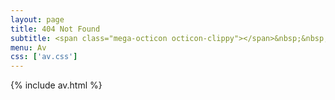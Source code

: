 ```yaml
---
layout: page
title: 404 Not Found
subtitle: <span class="mega-octicon octicon-clippy"></span>&nbsp;&nbsp; 马天鸿
menu: Av
css: ['av.css']
---
```

{% include av.html %}

<!-- {% include disqus-comments.html %} -->